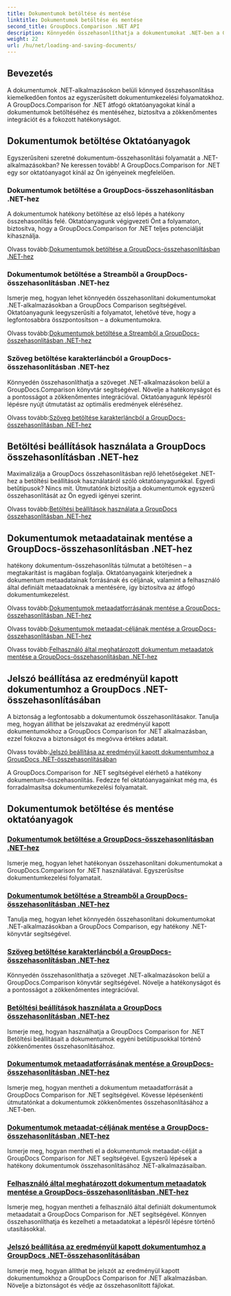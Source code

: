 ```yaml
---
title: Dokumentumok betöltése és mentése
linktitle: Dokumentumok betöltése és mentése
second_title: GroupDocs.Comparison .NET API
description: Könnyedén összehasonlíthatja a dokumentumokat .NET-ben a GroupDocs.Comparison for .NET segítségével. Ismerje meg a betöltési, mentési és betöltési lehetőségek használatát a hatékony dokumentumkezelés érdekében.
weight: 22
url: /hu/net/loading-and-saving-documents/
---
```

## Bevezetés

A dokumentumok .NET-alkalmazásokon belüli könnyed összehasonlítása kiemelkedően fontos az egyszerűsített dokumentumkezelési folyamatokhoz. A GroupDocs.Comparison for .NET átfogó oktatóanyagokat kínál a dokumentumok betöltéséhez és mentéséhez, biztosítva a zökkenőmentes integrációt és a fokozott hatékonyságot.

## Dokumentumok betöltése Oktatóanyagok

Egyszerűsíteni szeretné dokumentum-összehasonlítási folyamatát a .NET-alkalmazásokban? Ne keressen tovább! A GroupDocs.Comparison for .NET egy sor oktatóanyagot kínál az Ön igényeinek megfelelően.

### Dokumentumok betöltése a GroupDocs-összehasonlításban .NET-hez

A dokumentumok hatékony betöltése az első lépés a hatékony összehasonlítás felé. Oktatóanyagunk végigvezeti Önt a folyamaton, biztosítva, hogy a GroupDocs.Comparison for .NET teljes potenciálját kihasználja.

 Olvass tovább:[Dokumentumok betöltése a GroupDocs-összehasonlításban .NET-hez](./loading-documents/)

### Dokumentumok betöltése a Streamből a GroupDocs-összehasonlításban .NET-hez

Ismerje meg, hogyan lehet könnyedén összehasonlítani dokumentumokat .NET-alkalmazásokban a GroupDocs Comparison segítségével. Oktatóanyagunk leegyszerűsíti a folyamatot, lehetővé téve, hogy a legfontosabbra összpontosítson – a dokumentumokra.

 Olvass tovább:[Dokumentumok betöltése a Streamből a GroupDocs-összehasonlításban .NET-hez](./loading-documents-from-stream/)

### Szöveg betöltése karakterláncból a GroupDocs-összehasonlításban .NET-hez

Könnyedén összehasonlíthatja a szöveget .NET-alkalmazásokon belül a GroupDocs.Comparison könyvtár segítségével. Növelje a hatékonyságot és a pontosságot a zökkenőmentes integrációval. Oktatóanyagunk lépésről lépésre nyújt útmutatást az optimális eredmények eléréséhez.

 Olvass tovább:[Szöveg betöltése karakterláncból a GroupDocs-összehasonlításban .NET-hez](./loading-text-from-string/)

## Betöltési beállítások használata a GroupDocs összehasonlításban .NET-hez

Maximalizálja a GroupDocs összehasonlításban rejlő lehetőségeket .NET-hez a betöltési beállítások használatáról szóló oktatóanyagunkkal. Egyedi betűtípusok? Nincs mit. Útmutatónk biztosítja a dokumentumok egyszerű összehasonlítását az Ön egyedi igényei szerint.

 Olvass tovább:[Betöltési beállítások használata a GroupDocs összehasonlításban .NET-hez](./using-load-options/)

## Dokumentumok metaadatainak mentése a GroupDocs-összehasonlításban .NET-hez

hatékony dokumentum-összehasonlítás túlmutat a betöltésen – a megtakarítást is magában foglalja. Oktatóanyagaink kiterjednek a dokumentum metaadatainak forrásának és céljának, valamint a felhasználó által definiált metaadatoknak a mentésére, így biztosítva az átfogó dokumentumkezelést.

 Olvass tovább:[Dokumentumok metaadatforrásának mentése a GroupDocs-összehasonlításban .NET-hez](./saving-documents-metadata-source/)

 Olvass tovább:[Dokumentumok metaadat-céljának mentése a GroupDocs-összehasonlításban .NET-hez](./saving-documents-metadata-target/)

 Olvass tovább:[Felhasználó által meghatározott dokumentum metaadatok mentése a GroupDocs-összehasonlításban .NET-hez](./saving-user-defined-document-metadata/)

## Jelszó beállítása az eredményül kapott dokumentumhoz a GroupDocs .NET-összehasonlításában

A biztonság a legfontosabb a dokumentumok összehasonlításakor. Tanulja meg, hogyan állíthat be jelszavakat az eredményül kapott dokumentumokhoz a GroupDocs Comparison for .NET alkalmazásban, ezzel fokozva a biztonságot és megóvva értékes adatait.

 Olvass tovább:[Jelszó beállítása az eredményül kapott dokumentumhoz a GroupDocs .NET-összehasonlításában](./setting-password-for-resultant-document/)

A GroupDocs.Comparison for .NET segítségével elérhető a hatékony dokumentum-összehasonlítás. Fedezze fel oktatóanyagainkat még ma, és forradalmasítsa dokumentumkezelési folyamatait.
## Dokumentumok betöltése és mentése oktatóanyagok
### [Dokumentumok betöltése a GroupDocs-összehasonlításban .NET-hez](./loading-documents/)
Ismerje meg, hogyan lehet hatékonyan összehasonlítani dokumentumokat a GroupDocs.Comparison for .NET használatával. Egyszerűsítse dokumentumkezelési folyamatait.
### [Dokumentumok betöltése a Streamből a GroupDocs-összehasonlításban .NET-hez](./loading-documents-from-stream/)
Tanulja meg, hogyan lehet könnyedén összehasonlítani dokumentumokat .NET-alkalmazásokban a GroupDocs Comparison, egy hatékony .NET-könyvtár segítségével.
### [Szöveg betöltése karakterláncból a GroupDocs-összehasonlításban .NET-hez](./loading-text-from-string/)
Könnyedén összehasonlíthatja a szöveget .NET-alkalmazásokon belül a GroupDocs.Comparison könyvtár segítségével. Növelje a hatékonyságot és a pontosságot a zökkenőmentes integrációval.
### [Betöltési beállítások használata a GroupDocs összehasonlításban .NET-hez](./using-load-options/)
Ismerje meg, hogyan használhatja a GroupDocs Comparison for .NET Betöltési beállításait a dokumentumok egyéni betűtípusokkal történő zökkenőmentes összehasonlításához.
### [Dokumentumok metaadatforrásának mentése a GroupDocs-összehasonlításban .NET-hez](./saving-documents-metadata-source/)
Ismerje meg, hogyan mentheti a dokumentum metaadatforrását a GroupDocs Comparison for .NET segítségével. Kövesse lépésenkénti útmutatónkat a dokumentumok zökkenőmentes összehasonlításához a .NET-ben.
### [Dokumentumok metaadat-céljának mentése a GroupDocs-összehasonlításban .NET-hez](./saving-documents-metadata-target/)
Ismerje meg, hogyan mentheti el a dokumentumok metaadat-célját a GroupDocs Comparison for .NET segítségével. Egyszerű lépések a hatékony dokumentumok összehasonlításához .NET-alkalmazásaiban.
### [Felhasználó által meghatározott dokumentum metaadatok mentése a GroupDocs-összehasonlításban .NET-hez](./saving-user-defined-document-metadata/)
Ismerje meg, hogyan mentheti a felhasználó által definiált dokumentumok metaadatait a GroupDocs Comparison for .NET segítségével. Könnyen összehasonlíthatja és kezelheti a metaadatokat a lépésről lépésre történő utasításokkal.
### [Jelszó beállítása az eredményül kapott dokumentumhoz a GroupDocs .NET-összehasonlításában](./setting-password-for-resultant-document/)
Ismerje meg, hogyan állíthat be jelszót az eredményül kapott dokumentumokhoz a GroupDocs Comparison for .NET alkalmazásban. Növelje a biztonságot és védje az összehasonlított fájlokat.